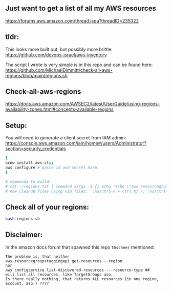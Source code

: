 ## Just want to get a list of all my AWS resources
https://forums.aws.amazon.com/thread.jspa?threadID=235322

## tldr:
This looks more built out, but possibly more brittle:<br/>
https://github.com/devops-israel/aws-inventory

The script I wrote is very simple is in this repo and can be found here:
https://github.com/MichaelDimmitt/check-all-aws-regions/blob/main/regions.sh

## Check-all-aws-regions
https://docs.aws.amazon.com/AWSEC2/latest/UserGuide/using-regions-availability-zones.html#concepts-available-regions

## Setup: 
You will need to generate a client secret from IAM admin:<br/>
https://console.aws.amazon.com/iam/home#/users/Administrator?section=security_credentials
```bash
{
brew install aws-cli;
aws configure # paste id and secret here.
}
```

```bash
# commands to build:
# cat ./regions.txt | command xargs -I {} echo "echo \"aws resourcegroupstaggingapi get-resources --region {}\$(aws resourcegroupstaggingapi get-resources --region {})\"" > regions.sh
# now cleanup files using vim files: `:%s/ctrl-v + ctrl m/ /; :%s/ctrl-v + ctrl m//;`
```

## Check all of your regions:
```bash
bash regions.sh
```

## Disclaimer: 
In the amazon docs forum that spawned this repo `thscheer` mentioned:
```
The problem is, that neither
aws resourcegroupstaggingapi get-resources --region
nor
aws configservice list-discovered-resources ---resource-type ##
will list all resources, like TargetGroups aso.
Is there really nothing, that returns ALL resources (in one region, account, aso.) ????
```
